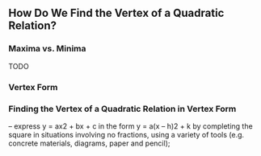 How Do We Find the Vertex of a Quadratic Relation?
-------

### Maxima vs. Minima
TODO

### Vertex Form

### Finding the Vertex of a Quadratic Relation in Vertex Form

– express y = ax2 + bx + c in the form y = a(x – h)2 + k by completing the square in situations involving no fractions, using a variety of tools (e.g. concrete materials, diagrams, paper and pencil);


